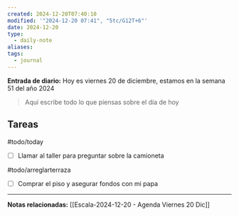 ```yaml
---
created: 2024-12-20T07:40:10
modified: '"2024-12-20 07:41", "5tc/G12T+6"'
date: 2024-12-20
type:
  - daily-note
aliases: 
tags:
  - journal
---
```

**Entrada de diario:** 
Hoy es viernes 20 de diciembre, estamos en la semana 51 del año 2024

> Aquí escribe todo lo que piensas sobre el día de hoy
## Tareas

#todo/today
- [ ] Llamar al taller para preguntar sobre la camioneta 

#todo/arreglarterraza
- [ ] Comprar el piso y asegurar fondos con mi papa 


----
**Notas relacionadas:**
[[Escala-2024-12-20 - Agenda Viernes 20 Dic]]